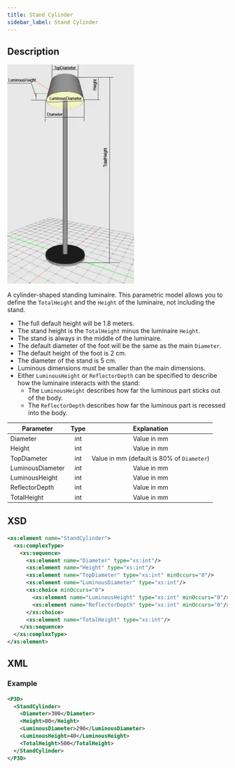 ```yaml
---
title: Stand Cylinder
sidebar_label: Stand Cylinder
---
```


## Description

![Stand Cylinder Luminaire](/img/docs/geometry/parametric/stand-cylinder.webp)

A cylinder-shaped standing luminaire. This parametric model allows you to define the `TotalHeight` and the `Height` of the luminaire, not including the stand.

- The full default height will be 1.8 meters.
- The stand height is the `TotalHeight` minus the luminaire `Height`.
- The stand is always in the middle of the luminaire.
- The default diameter of the foot will be the same as the main `Diameter`.
- The default height of the foot is 2 cm.
- The diameter of the stand is 5 cm.
- Luminous dimensions must be smaller than the main dimensions.
- Either `LuminousHeight` or `ReflectorDepth` can be specified to describe how the luminaire interacts with the stand:
  - The `LuminousHeight` describes how far the luminous part sticks out of the body.
  - The `ReflectorDepth` describes how far the luminous part is recessed into the body.

| Parameter        | Type    | Explanation                                           |
| ---------------- | :-----: | :---------------------------------------------------: |
| Diameter         | int     | Value in mm                                           |
| Height           | int     | Value in mm                                           |
| TopDiameter      | int     | Value in mm (default is 80% of `Diameter`)            |
| LuminousDiameter | int     | Value in mm                                           |
| LuminousHeight   | int     | Value in mm                                           |
| ReflectorDepth   | int     | Value in mm                                           |
| TotalHeight      | int     | Value in mm                                           |

## XSD

```xml
<xs:element name="StandCylinder">
  <xs:complexType>
    <xs:sequence>
      <xs:element name="Diameter" type="xs:int"/>
      <xs:element name="Height" type="xs:int"/>
      <xs:element name="TopDiameter" type="xs:int" minOccurs="0"/>
      <xs:element name="LuminousDiameter" type="xs:int"/>
      <xs:choice minOccurs="0">
        <xs:element name="LuminousHeight" type="xs:int" minOccurs="0"/>
        <xs:element name="ReflectorDepth" type="xs:int" minOccurs="0"/>
      </xs:choice>
      <xs:element name="TotalHeight" type="xs:int"/>
    </xs:sequence>
  </xs:complexType>
</xs:element>
```

## XML
### Example

```xml
<P3D>
  <StandCylinder>
    <Diameter>300</Diameter>
    <Height>80</Height>
    <LuminousDiameter>290</LuminousDiameter>
    <LuminousHeight>40</LuminousHeight>
    <TotalHeight>500</TotalHeight>
  </StandCylinder>
</P3D>
```